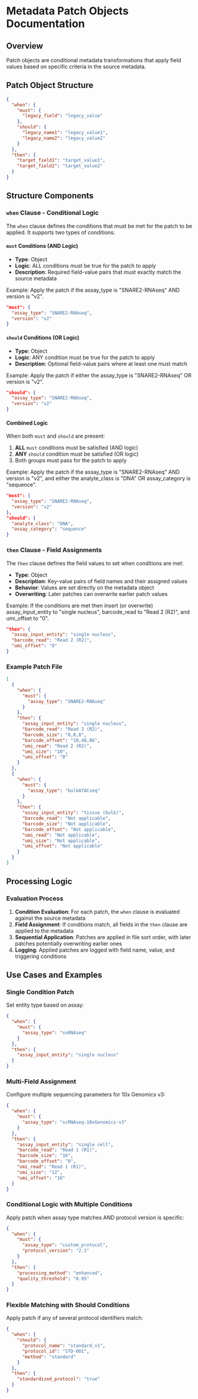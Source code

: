 # Metadata Patch Objects Documentation

## Overview

Patch objects are conditional metadata transformations that apply field values based on specific criteria in the source metadata.

## Patch Object Structure

```json
{
  "when": {
    "must": {
      "legacy_field": "legacy_value"
    },
    "should": {
      "legacy_name1": "legacy_value1",
      "legacy_name2": "legacy_value2"
    }
  },
  "then": {
    "target_field1": "target_value1",
    "target_field2": "target_value2"
  }
}
```

## Structure Components

### `when` Clause - Conditional Logic

The `when` clause defines the conditions that must be met for the patch to be applied. It supports two types of conditions:

#### `must` Conditions (AND Logic)
- **Type**: Object
- **Logic**: ALL conditions must be true for the patch to apply
- **Description**: Required field-value pairs that must exactly match the source metadata

Example:
Apply the patch if the assay_type is "SNARE2-RNAseq" AND version is "v2".
```json
"must": {
  "assay_type": "SNARE2-RNAseq",
  "version": "v2"
}
```



#### `should` Conditions (OR Logic)  
- **Type**: Object
- **Logic**: ANY condition must be true for the patch to apply
- **Description**: Optional field-value pairs where at least one must match

Example:
Apply the patch if either the assay_type is "SNARE2-RNAseq" OR version is "v2".
```json
"should": {
  "assay_type": "SNARE2-RNAseq",
  "version": "v2"
}
```

#### Combined Logic
When both `must` and `should` are present:
1. **ALL** `must` conditions must be satisfied (AND logic)
2. **ANY** `should` condition must be satisfied (OR logic)
3. Both groups must pass for the patch to apply

Example:
Apply the patch if the assay_type is "SNARE2-RNAseq" AND version is "v2", and either the analyte_class is "DNA" OR assay_category is "sequence".
```json
"must": {
  "assay_type": "SNARE2-RNAseq",
  "version": "v2"
},
"should": {
  "analyte_class": "DNA",
  "assay_category": "sequence"
}
```


### `then` Clause - Field Assignments

The `then` clause defines the field values to set when conditions are met:

- **Type**: Object
- **Description**: Key-value pairs of field names and their assigned values
- **Behavior**: Values are set directly on the metadata object
- **Overwriting**: Later patches can overwrite earlier patch values

Example:
If the conditions are met then insert (or overwrite) assay_input_entity to "single nucleus", barcode_read to "Read 2 (R2)", and umi_offset to "0".
```json
"then": {
  "assay_input_entity": "single nucleus",
  "barcode_read": "Read 2 (R2)",
  "umi_offset": "0"
}
```

### Example Patch File

```json
[
  {
    "when": {
      "must": {
        "assay_type": "SNARE2-RNAseq"
      }
    },
    "then": {
      "assay_input_entity": "single nucleus",
      "barcode_read": "Read 2 (R2)",
      "barcode_size": "8,8,8",
      "barcode_offset": "10,48,86",
      "umi_read": "Read 2 (R2)",
      "umi_size": "10",
      "umi_offset": "0"
    }
  },
  {
    "when": {
      "must": {
        "assay_type": "bulkATACseq"
      }
    },
    "then": {
      "assay_input_entity": "tissue (bulk)",
      "barcode_read": "Not applicable",
      "barcode_size": "Not applicable",
      "barcode_offset": "Not applicable",
      "umi_read": "Not applicable",
      "umi_size": "Not applicable",
      "umi_offset": "Not applicable"
    }
  }
]
```

## Processing Logic

### Evaluation Process

1. **Condition Evaluation**: For each patch, the `when` clause is evaluated against the source metadata
2. **Field Assignment**: If conditions match, all fields in the `then` clause are applied to the metadata
3. **Sequential Application**: Patches are applied in file sort order, with later patches potentially overwriting earlier ones
4. **Logging**: Applied patches are logged with field name, value, and triggering conditions


## Use Cases and Examples

### Single Condition Patch

Set entity type based on assay:

```json
{
  "when": {
    "must": {
      "assay_type": "snRNAseq"
    }
  },
  "then": {
    "assay_input_entity": "single nucleus"
  }
}
```

### Multi-Field Assignment

Configure multiple sequencing parameters for 10x Genomics v3:

```json
{
  "when": {
    "must": {
      "assay_type": "scRNAseq-10xGenomics-v3"
    }
  },
  "then": {
    "assay_input_entity": "single cell",
    "barcode_read": "Read 1 (R1)",
    "barcode_size": "16",
    "barcode_offset": "0",
    "umi_read": "Read 1 (R1)",
    "umi_size": "12",
    "umi_offset": "16"
  }
}
```

### Conditional Logic with Multiple Conditions

Apply patch when assay type matches AND protocol version is specific:

```json
{
  "when": {
    "must": {
      "assay_type": "custom_protocol",
      "protocol_version": "2.1"
    }
  },
  "then": {
    "processing_method": "enhanced",
    "quality_threshold": "0.95"
  }
}
```

### Flexible Matching with Should Conditions

Apply patch if any of several protocol identifiers match:

```json
{
  "when": {
    "should": {
      "protocol_name": "standard_v1",
      "protocol_id": "STD-001",
      "method": "standard"
    }
  },
  "then": {
    "standardized_protocol": "true"
  }
}
```
